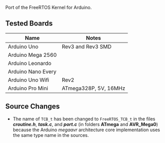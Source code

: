 Port of the FreeRTOS Kernel for Arduino.

## Tested Boards

Name               | Notes
------------------ | ---------------------
Arduino Uno        | Rev3 and Rev3 SMD
Arduino Mega 2560  |
Arduino Leonardo   |
Arduino Nano Every |
Arduino Uno Wifi   | Rev2
Arduino Pro Mini   | ATmega328P, 5V, 16MHz

## Source Changes

* The name of `TCB_t` has been changed to `FreeRTOS_TCB_t` in the files __*croutine.h*__, __*task.c*__, and __*port.c*__ (in folders __ATmega__ and __AVR_Mega0__) because the Arduino *megaavr* architecture core implementation uses the same type name in the sources.
